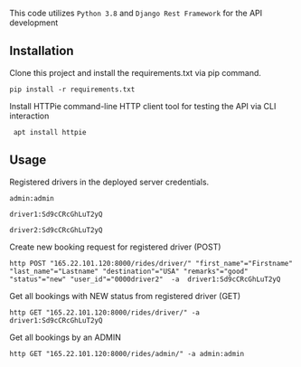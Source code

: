 This code utilizes `Python 3.8` and `Django Rest Framework` for the API development 


Installation
------------
Clone this project and install the requirements.txt via pip command.
    
    pip install -r requirements.txt


Install HTTPie command-line HTTP client tool for testing the API via CLI interaction

     apt install httpie 


Usage
-----
Registered drivers in the deployed server credentials.

    admin:admin

    driver1:Sd9cCRcGhLuT2yQ

    driver2:Sd9cCRcGhLuT2yQ


Create new booking request for registered driver (POST)
    
    http POST "165.22.101.120:8000/rides/driver/" "first_name"="Firstname" "last_name"="Lastname" "destination"="USA" "remarks"="good" "status"="new" "user_id"="0000driver2"  -a  driver1:Sd9cCRcGhLuT2yQ

Get all bookings with NEW status from registered driver (GET)

    http GET "165.22.101.120:8000/rides/driver/" -a driver1:Sd9cCRcGhLuT2yQ

Get all bookings by an ADMIN

    http GET "165.22.101.120:8000/rides/admin/" -a admin:admin
